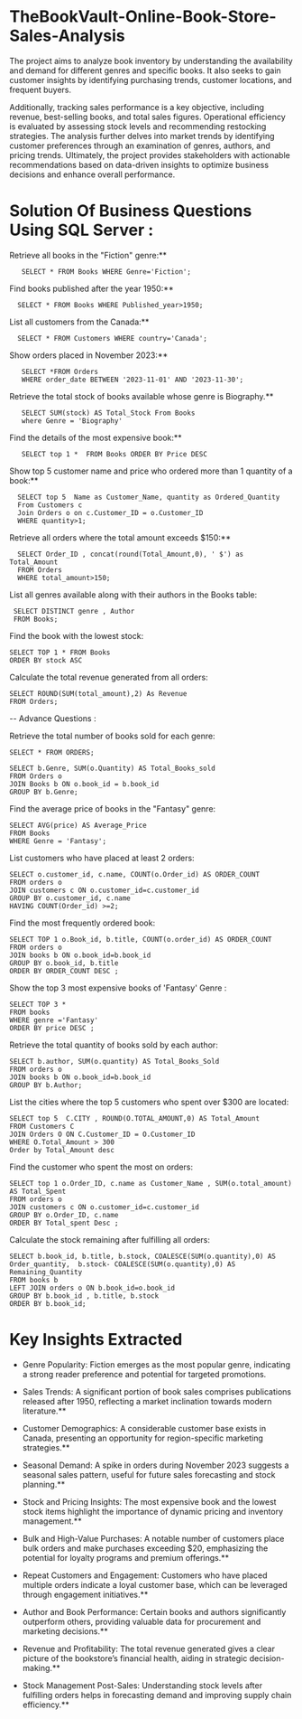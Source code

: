 # TheBookVault-Online-Book-Store-Sales-Analysis

The project aims to analyze book inventory by understanding the availability and demand for different genres and specific books. It also seeks to gain customer insights by identifying purchasing trends, customer locations, and frequent buyers.

Additionally, tracking sales performance is a key objective, including revenue, best-selling books, and total sales figures. Operational efficiency is evaluated by assessing stock levels and recommending restocking strategies. The analysis further delves into market trends by identifying customer preferences through an examination of genres, authors, and pricing trends. Ultimately, the project provides stakeholders with actionable recommendations based on data-driven insights to optimize business decisions and enhance overall performance.

# Solution Of Business Questions Using SQL Server  :
  
Retrieve all books in the "Fiction" genre:**

       SELECT * FROM Books WHERE Genre='Fiction';
   
Find books published after the year 1950:**

      SELECT * FROM Books WHERE Published_year>1950;

List all customers from the Canada:** 

      SELECT * FROM Customers WHERE country='Canada';

Show orders placed in November 2023:**

       SELECT *FROM Orders 
       WHERE order_date BETWEEN '2023-11-01' AND '2023-11-30';

Retrieve the total stock of books available whose genre is Biography.**

       SELECT SUM(stock) AS Total_Stock From Books
       where Genre = 'Biography'

Find the details of the most expensive book:**

       SELECT top 1 *  FROM Books ORDER BY Price DESC 

Show top 5  customer name and price  who ordered more than 1 quantity of a book:**

      SELECT top 5  Name as Customer_Name, quantity as Ordered_Quantity 
      From Customers c 
      Join Orders o on c.Customer_ID = o.Customer_ID
      WHERE quantity>1;

Retrieve all orders where the total amount exceeds $150:**

      SELECT Order_ID , concat(round(Total_Amount,0), ' $') as Total_Amount
      FROM Orders 
      WHERE total_amount>150;

List all genres available along with their authors in the Books table:

     SELECT DISTINCT genre , Author 
     FROM Books;

Find the book with the lowest stock:

    SELECT TOP 1 * FROM Books 
    ORDER BY stock ASC 

Calculate the total revenue generated from all orders:

    SELECT ROUND(SUM(total_amount),2) As Revenue 
    FROM Orders;

-- Advance Questions : 

Retrieve the total number of books sold for each genre:

    SELECT * FROM ORDERS;

    SELECT b.Genre, SUM(o.Quantity) AS Total_Books_sold
    FROM Orders o
    JOIN Books b ON o.book_id = b.book_id
    GROUP BY b.Genre;

Find the average price of books in the "Fantasy" genre:

    SELECT AVG(price) AS Average_Price
    FROM Books
    WHERE Genre = 'Fantasy';

List customers who have placed at least 2 orders:

    SELECT o.customer_id, c.name, COUNT(o.Order_id) AS ORDER_COUNT
    FROM orders o
    JOIN customers c ON o.customer_id=c.customer_id
    GROUP BY o.customer_id, c.name
    HAVING COUNT(Order_id) >=2;

Find the most frequently ordered book:

    SELECT TOP 1 o.Book_id, b.title, COUNT(o.order_id) AS ORDER_COUNT
    FROM orders o
    JOIN books b ON o.book_id=b.book_id
    GROUP BY o.book_id, b.title
    ORDER BY ORDER_COUNT DESC ;

Show the top 3 most expensive books of 'Fantasy' Genre :

    SELECT TOP 3 * 
    FROM books
    WHERE genre ='Fantasy'
    ORDER BY price DESC ;

Retrieve the total quantity of books sold by each author:

    SELECT b.author, SUM(o.quantity) AS Total_Books_Sold
    FROM orders o
    JOIN books b ON o.book_id=b.book_id
    GROUP BY b.Author;

List the cities where the top 5 customers who spent over $300 are located:

    SELECT top 5  C.CITY , ROUND(O.TOTAL_AMOUNT,0) AS Total_Amount
    FROM Customers C 
    JOIN Orders O ON C.Customer_ID = O.Customer_ID
    WHERE O.Total_Amount > 300
    Order by Total_Amount desc 

Find the customer who spent the most on orders:

    SELECT top 1 o.Order_ID, c.name as Customer_Name , SUM(o.total_amount) AS Total_Spent
    FROM orders o
    JOIN customers c ON o.customer_id=c.customer_id
    GROUP BY o.Order_ID, c.name
    ORDER BY Total_spent Desc ;

Calculate the stock remaining after fulfilling all orders:

    SELECT b.book_id, b.title, b.stock, COALESCE(SUM(o.quantity),0) AS Order_quantity,  b.stock- COALESCE(SUM(o.quantity),0) AS Remaining_Quantity
    FROM books b
    LEFT JOIN orders o ON b.book_id=o.book_id
    GROUP BY b.book_id , b.title, b.stock
    ORDER BY b.book_id;

 # Key Insights Extracted

 
  - Genre Popularity: Fiction emerges as the most popular genre, indicating a strong reader preference and potential for targeted promotions.

  - Sales Trends: A significant portion of book sales comprises publications released after 1950, reflecting a market inclination towards modern literature.**
  
  - Customer Demographics: A considerable customer base exists in Canada, presenting an opportunity for region-specific marketing strategies.**

  - Seasonal Demand: A spike in orders during November 2023 suggests a seasonal sales pattern, useful for future sales forecasting and stock planning.**

  - Stock and Pricing Insights: The most expensive book and the lowest stock items highlight the importance of dynamic pricing and inventory management.**

  - Bulk and High-Value Purchases: A notable number of customers place bulk orders and make purchases exceeding $20, emphasizing the potential for loyalty programs and premium 
    offerings.**

  - Repeat Customers and Engagement: Customers who have placed multiple orders indicate a loyal customer base, which can be leveraged through engagement initiatives.**

  - Author and Book Performance: Certain books and authors significantly outperform others, providing valuable data for procurement and marketing decisions.**

  - Revenue and Profitability: The total revenue generated gives a clear picture of the bookstore’s financial health, aiding in strategic decision-making.**

  - Stock Management Post-Sales: Understanding stock levels after fulfilling orders helps in forecasting demand and improving supply chain efficiency.**


